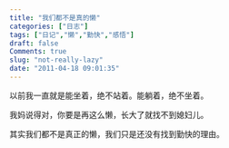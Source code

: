 ```yaml
---
title: "我们都不是真的懒"
categories: ["日志"]
tags: ["日记","懒","勤快","感悟"]
draft: false
Comments: true
slug: "not-really-lazy"
date: "2011-04-18 09:01:35"
---
```


以前我一直就是能坐着，绝不站着。能躺着，绝不坐着。

我妈说得对，你要是再这么懒，长大了就找不到媳妇儿。

其实我们都不是真正的懒，我们只是还没有找到勤快的理由。


